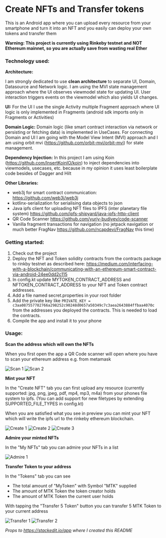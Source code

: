 # Create NFTs and Transfer tokens

This is an Android app where you can upload every resource from your smartphone and turn it into an NFT  and you easily can deploy your own tokens and transfer them

**Warning: This project is currently using Rinkeby testnet and NOT Ethereum mainnet, so you are actually save from wasting real Ether**

### Technology used:

**Architecture:**

I am strongly dedicated to use **clean architecture** to separate UI, Domain, Datasource and Network logic. I am using the MVI state management approach where the UI observes viewmodel state for updating UI. User interaction triggers events on the viewmodel which also yields UI changes.

**UI:**
For the UI I use the single Activity multiple Fragment approach where UI logic is only implemented in Fragments (android sdk imports only in Fragments or Activities)

**Domain Logic:**
Domain logic (like smart contract interaction via network or persisting or fetching data) is implemented in UseCases. For connecting Domain and UI I am going with the Model View Intent (MVI) approach and I am using orbit mvi (https://github.com/orbit-mvi/orbit-mvi) for state management.

**Dependency Injection:**
In this project I am using Koin (https://github.com/InsertKoinIO/koin) to inject dependencies into viewmodels, usecases, etc. because in my opinion it uses least boilerplate code besides of Dagger and Hilt

**Other Libraries:**

- web3j for smart contract communication:
  https://github.com/web3j/web3j
- kotlinx-serialization for serialising data objects to json
- Java ipfs client for uploading NFT files to IPFS (inter planetary
  file system) https://github.com/ipfs-shipyard/java-ipfs-http-client
- QR Code Scanner https://github.com/yuriy-budiyev/code-scanner
- Vanilla fragment transactions for navigation (no jetpack navigation or much better FragNav https://github.com/ncapdevi/FragNav this time)

### Getting started:

1. Check out the project
2. Deploy the NFT and Token solidity contracts from the contracts package to rinkby testnet as described here: https://medium.com/interfacing-with-a-blockchain/communicating-with-an-ethereum-smart-contract-via-android-24ee0dd2c115
3. In config.kt update MYTOKEN_CONTRACT_ADDRESS and NFTOKEN_CONTRACT_ADDRESS to your NFT and Token contract addresses.
4. Add a file named secret.properties in your root folder
5. Add the private key like `PRIVATE_KEY = c3aa087557782766a298252c90248d0657a50349c7c3aea2643884ffbaa4070c` from the addresses you deployed the contracts. This is needed to load the contracts.
6. Compile the app and install it to your phone

### Usage:

**Scan the address which will own the NFTs**

When you first open the app a QR Code scanner will open where you have to scan your ethereum address e.g. from metamask

![Scan 1](/screenshots/scan1.jpg) ![Scan 2](/screenshots/scan2.jpg)

**Mint your NFT**

In the "Create NFT" tab you can first upload any resource (currently supported: jpg, png, jpeg, pdf, mp4, mp3, m4a) from your phones file system to ipfs. (You can add support for new filetypes by extending SUPPORTED_FILE_TYPES in config.kt)

When you are satisfied what you see in preview you can mint your NFT which will write the ipfs url to the rinkeby ethereum blockchain.

![Create 1](/screenshots/create1.jpg) ![Create 2](/screenshots/create2.jpg)  ![Create 3](/screenshots/create3.jpg)

**Admire your minted NFTs**

In the "My NFTs" tab you can admire your NFTs in a list

![Admire 1](/screenshots/admire1.jpg)

**Transfer Token to your address**

In the "Tokens" tab you can see
- The total amount of "MyToken" with Symbol "MTK" supplied
- The amount of MTK Token the token creator holds
- The amount of MTK Token the current user holds

With tapping the "Transfer 5 Token" button you can transfer 5 MTK Token to your current address

![Transfer 1](/screenshots/transfer1.jpg) ![Transfer 2](/screenshots/transfer2.jpg)

*Props to https://stackedit.io/app where I created this README*